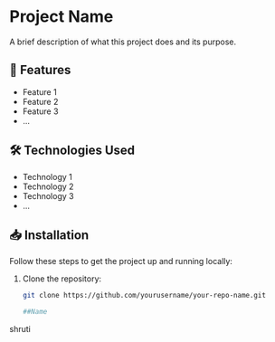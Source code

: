 # Project Name

A brief description of what this project does and its purpose.

## 🚀 Features

- Feature 1
- Feature 2
- Feature 3
- ...

## 🛠 Technologies Used

- Technology 1
- Technology 2
- Technology 3
- ...

## 📥 Installation

Follow these steps to get the project up and running locally:

1. Clone the repository:
   ```bash
   git clone https://github.com/yourusername/your-repo-name.git

   ##Name
shruti